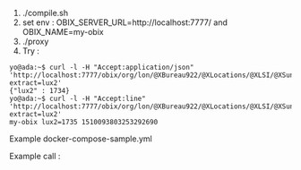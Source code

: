 1. ./compile.sh
2.  set env : OBIX_SERVER_URL=http://localhost:7777/ and OBIX_NAME=my-obix
3. ./proxy
4. Try :
```shell
yo@ada:~$ curl -l -H "Accept:application/json" 'http://localhost:7777/obix/org/lon/@XBureau922/@XLocations/@XLSI/@XSunSensor/@XnvoSunLux_2/$@CSNVT_lux/?extract=lux2'
{"lux2" : 1734}
yo@ada:~$ curl -l -H "Accept:line" 'http://localhost:7777/obix/org/lon/@XBureau922/@XLocations/@XLSI/@XSunSensor/@XnvoSunLux_2/$@CSNVT_lux/?extract=lux2'
my-obix lux2=1735 1510093803253292690
```


Example docker-compose-sample.yml

Example call :

